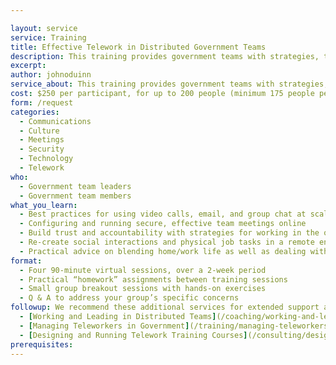 ```yaml
---

layout: service
service: Training
title: Effective Telework in Distributed Government Teams
description: This training provides government teams with strategies, tools, and best practices for working together effectively in a distributed (remote/telework) model.
excerpt: 
author: johnoduinn
service_about: This training provides government teams with strategies, tools, and best practices for working together effectively in a distributed (remote/telework) model. These skills increase your agency’s resilience by improving team performance, streamlining communications, and modernizing workflows for better collaboration.
cost: $250 per participant, for up to 200 people (minimum 175 people per cohort)
form: /request
categories:
  - Communications
  - Culture
  - Meetings
  - Security
  - Technology
  - Telework
who:
  - Government team leaders
  - Government team members
what_you_learn:
  - Best practices for using video calls, email, and group chat at scale
  - Configuring and running secure, effective team meetings online
  - Build trust and accountability with strategies for working in the open
  - Re-create social interactions and physical job tasks in a remote environment
  - Practical advice on blending home/work life as well as dealing with isolation
format:
  - Four 90-minute virtual sessions, over a 2-week period
  - Practical “homework” assignments between training sessions
  - Small group breakout sessions with hands-on exercises
  - Q & A to address your group’s specific concerns
followup: We recommend these additional services for extended support and implemetation help:
  - [Working and Leading in Distributed Teams](/coaching/working-and-leading-in-distributed-teams)
  - [Managing Teleworkers in Government](/training/managing-teleworkers-in-government)
  - [Designing and Running Telework Training Courses](/consulting/designing-and-running-telework-training-courses)
prerequisites: 
---
```


